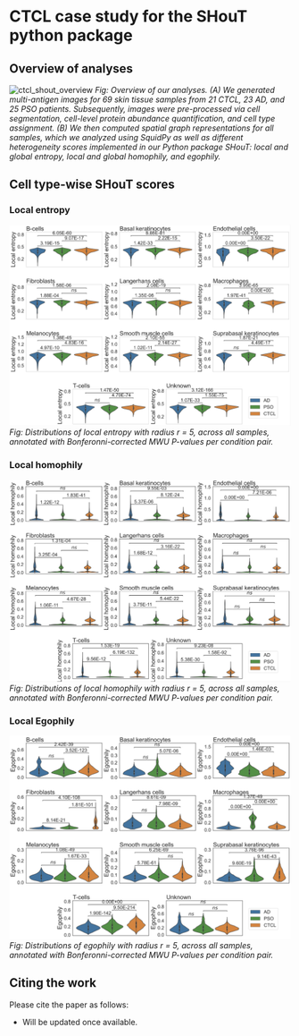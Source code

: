 # CTCL case study for the SHouT python package

## Overview of analyses

![ctcl_shout_overview](/readme_images/fig0_summary.jpeg)
*Fig: Overview of our analyses. (A) We generated multi-antigen images for 69 skin tissue samples from 21 CTCL, 23 AD, and 25 PSO patients. Subsequently, images were pre-processed via cell segmentation, cell-level protein abundance quantification, and cell type assignment. (B) We then computed spatial graph representations for all samples, which we analyzed using SquidPy as well as different heterogeneity scores implemented in our Python package SHouT: local and global entropy, local and global homophily, and egophily.*


## Cell type-wise SHouT scores

### Local entropy

![local_entropy_r=5](/readme_images/local_entropy_r_5.png)
*Fig: Distributions of local entropy with radius r = 5, across all samples, annotated with Bonferonni-corrected MWU P-values per condition pair.*


### Local homophily

![local_homophily_r=5](/readme_images/local_homophily_r_5.png)
*Fig: Distributions of local homophily with radius r = 5, across all samples, annotated with Bonferonni-corrected MWU P-values per condition pair.*


### Local Egophily

![egophily_r=5](/readme_images/egophily_r_5.png)
*Fig: Distributions of egophily with radius r = 5, across all samples, annotated with Bonferonni-corrected MWU P-values per condition pair.*


## Citing the work

Please cite the paper as follows:
- Will be updated once available.